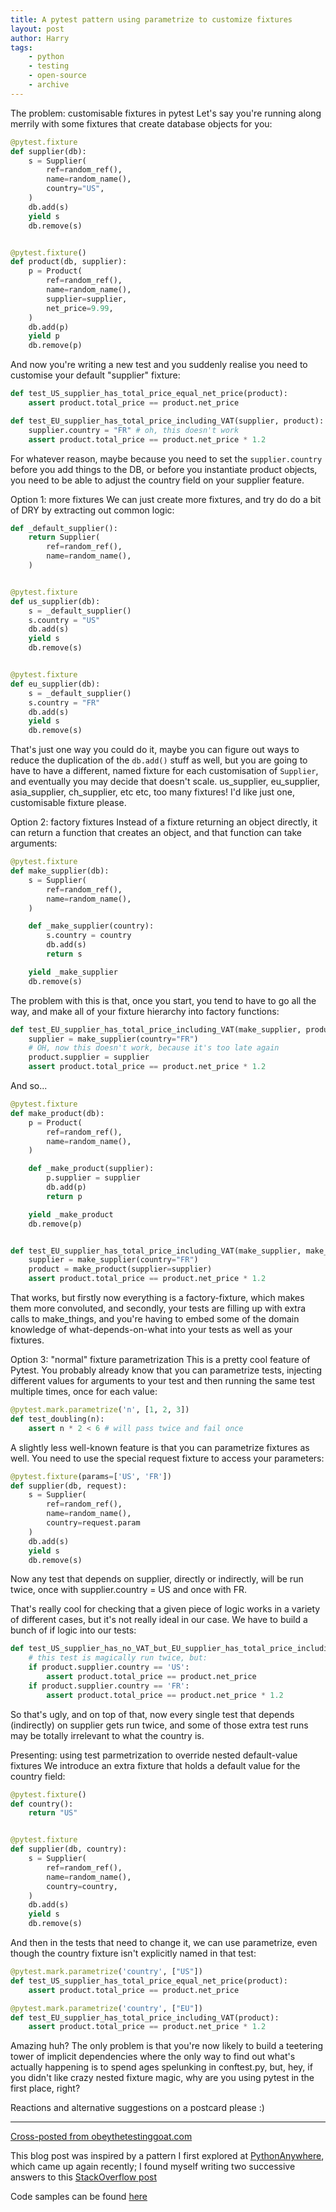 ```yaml
---
title: A pytest pattern using parametrize to customize fixtures
layout: post
author: Harry
tags:
    - python
    - testing
    - open-source
    - archive
---
```


The problem: customisable fixtures in pytest Let's say you're running along merrily with
some fixtures that create database objects for you:

```python
@pytest.fixture
def supplier(db):
    s = Supplier(
        ref=random_ref(),
        name=random_name(),
        country="US",
    )
    db.add(s)
    yield s
    db.remove(s)


@pytest.fixture()
def product(db, supplier):
    p = Product(
        ref=random_ref(),
        name=random_name(),
        supplier=supplier,
        net_price=9.99,
    )
    db.add(p)
    yield p
    db.remove(p)
```

And now you're writing a new test and you suddenly realise you need to customise your
default "supplier" fixture:

```python
def test_US_supplier_has_total_price_equal_net_price(product):
    assert product.total_price == product.net_price

def test_EU_supplier_has_total_price_including_VAT(supplier, product):
    supplier.country = "FR" # oh, this doesn't work
    assert product.total_price == product.net_price * 1.2
```

For whatever reason, maybe because you need to set the `supplier.country` before you add
things to the DB, or before you instantiate product objects, you need to be able to
adjust the country field on your supplier feature.

Option 1: more fixtures We can just create more fixtures, and try do do a bit of DRY by
extracting out common logic:

```python
def _default_supplier():
    return Supplier(
        ref=random_ref(),
        name=random_name(),
    )


@pytest.fixture
def us_supplier(db):
    s = _default_supplier()
    s.country = "US"
    db.add(s)
    yield s
    db.remove(s)


@pytest.fixture
def eu_supplier(db):
    s = _default_supplier()
    s.country = "FR"
    db.add(s)
    yield s
    db.remove(s)
```

That's just one way you could do it, maybe you can figure out ways to reduce the
duplication of the `db.add()` stuff as well, but you are going to have to have a
different, named fixture for each customisation of `Supplier`, and eventually you may
decide that doesn't scale. us_supplier, eu_supplier, asia_supplier, ch_supplier, etc
etc, too many fixtures! I'd like just one, customisable fixture please.

Option 2: factory fixtures Instead of a fixture returning an object directly, it can
return a function that creates an object, and that function can take arguments:

```python
@pytest.fixture
def make_supplier(db):
    s = Supplier(
        ref=random_ref(),
        name=random_name(),
    )

    def _make_supplier(country):
        s.country = country
        db.add(s)
        return s

    yield _make_supplier
    db.remove(s)
```

The problem with this is that, once you start, you tend to have to go all the way, and
make all of your fixture hierarchy into factory functions:

```python
def test_EU_supplier_has_total_price_including_VAT(make_supplier, product):
    supplier = make_supplier(country="FR")
    # OH, now this doesn't work, because it's too late again
    product.supplier = supplier
    assert product.total_price == product.net_price * 1.2
```

And so...

```python
@pytest.fixture
def make_product(db):
    p = Product(
        ref=random_ref(),
        name=random_name(),
    )

    def _make_product(supplier):
        p.supplier = supplier
        db.add(p)
        return p

    yield _make_product
    db.remove(p)


def test_EU_supplier_has_total_price_including_VAT(make_supplier, make_product):
    supplier = make_supplier(country="FR")
    product = make_product(supplier=supplier)
    assert product.total_price == product.net_price * 1.2
```

That works, but firstly now everything is a factory-fixture, which makes them more
convoluted, and secondly, your tests are filling up with extra calls to make_things, and
you're having to embed some of the domain knowledge of what-depends-on-what into your
tests as well as your fixtures.

Option 3: "normal" fixture parametrization This is a pretty cool feature of Pytest. You
probably already know that you can parametrize tests, injecting different values for
arguments to your test and then running the same test multiple times, once for each
value:

```python
@pytest.mark.parametrize('n', [1, 2, 3])
def test_doubling(n):
    assert n * 2 < 6 # will pass twice and fail once
```

A slightly less well-known feature is that you can parametrize fixtures as well. You
need to use the special request fixture to access your parameters:

```python
@pytest.fixture(params=['US', 'FR'])
def supplier(db, request):
    s = Supplier(
        ref=random_ref(),
        name=random_name(),
        country=request.param
    )
    db.add(s)
    yield s
    db.remove(s)
```

Now any test that depends on supplier, directly or indirectly, will be run twice, once
with supplier.country = US and once with FR.

That's really cool for checking that a given piece of logic works in a variety of
different cases, but it's not really ideal in our case. We have to build a bunch of if
logic into our tests:

```python
def test_US_supplier_has_no_VAT_but_EU_supplier_has_total_price_including_VAT(product):
    # this test is magically run twice, but:
    if product.supplier.country == 'US':
        assert product.total_price == product.net_price
    if product.supplier.country == 'FR':
        assert product.total_price == product.net_price * 1.2
```

So that's ugly, and on top of that, now every single test that depends (indirectly) on
supplier gets run twice, and some of those extra test runs may be totally irrelevant to
what the country is.

Presenting: using test parmetrization to override nested default-value fixtures We
introduce an extra fixture that holds a default value for the country field:

```python
@pytest.fixture()
def country():
    return "US"


@pytest.fixture
def supplier(db, country):
    s = Supplier(
        ref=random_ref(),
        name=random_name(),
        country=country,
    )
    db.add(s)
    yield s
    db.remove(s)
```

And then in the tests that need to change it, we can use parametrize, even though the
country fixture isn't explicitly named in that test:

```python
@pytest.mark.parametrize('country', ["US"])
def test_US_supplier_has_total_price_equal_net_price(product):
    assert product.total_price == product.net_price

@pytest.mark.parametrize('country', ["EU"])
def test_EU_supplier_has_total_price_including_VAT(product):
    assert product.total_price == product.net_price * 1.2
```

Amazing huh? The only problem is that you're now likely to build a teetering tower of
implicit dependencies where the only way to find out what's actually happening is to
spend ages spelunking in conftest.py, but, hey, if you didn't like crazy nested fixture
magic, why are you using pytest in the first place, right?

Reactions and alternative suggestions on a postcard please :)

---

[Cross-posted from obeythetestinggoat.com](http://www.obeythetestinggoat.com/a-pytest-pattern-using-parametrize-to-customise-nested-fixtures.html)

This blog post was inspired by a pattern I first explored at
[PythonAnywhere](https://www.pythonanywhere.com/), which came up again recently; I found
myself writing two successive answers to this
[StackOverflow post](https://stackoverflow.com/questions/42228895/how-to-parametrize-a-pytest-fixture)

Code samples can be found
[here](https://github.com/hjwp/www.obeythetestinggoat.com/tree/master/example-code/pytest_overriding_nested_fixtures_pattern)
